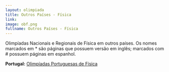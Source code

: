 ```yaml
---
layout: olimpiada
title: Outros Países - Física
link:  
image: obf.png
fullname: Outros Países - Física
---
```

 Olimpíadas Nacionais e Regionais de Física em outros países. Os nomes marcados em \* são páginas que possuem versão em inglês; marcados com # possuem páginas em espanhol.


**Portugal:** [Olimpíadas Portuguesas de Física][1]




[1]: http://olimpiadas.spf.pt/
